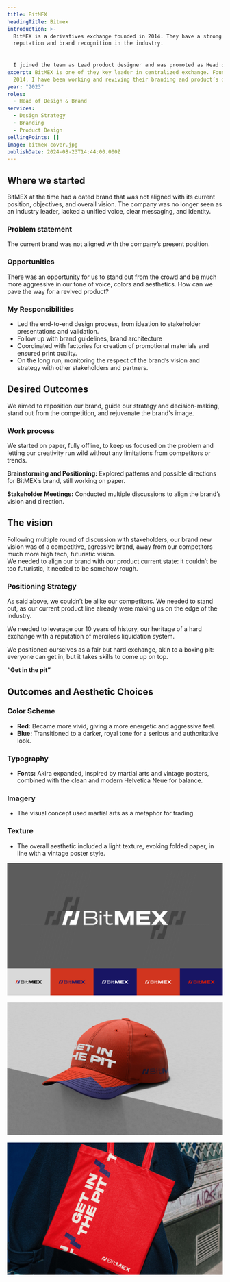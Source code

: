 ```yaml
---
title: BitMEX
headingTitle: Bitmex
introduction: >-
  BitMEX is a derivatives exchange founded in 2014. They have a strong
  reputation and brand recognition in the industry.


  I joined the team as Lead product designer and was promoted as Head of Design and Brand, I worked on their trading terminal, mobile app and showcased here, their brand.
excerpt: BitMEX is one of they key leader in centralized exchange. Founded in
  2014, I have been working and reviving their branding and product’s design.
year: "2023"
roles:
  - Head of Design & Brand
services:
  - Design Strategy
  - Branding
  - Product Design
sellingPoints: []
image: bitmex-cover.jpg
publishDate: 2024-08-23T14:44:00.000Z
---
```

## Where we started

BitMEX at the time had a dated brand that was not aligned with its current position, objectives, and overall vision. The company was no longer seen as an industry leader, lacked a unified voice, clear messaging, and identity.

### Problem statement

The current brand was not aligned with the company’s present position.

### Opportunities

There was an opportunity for us to stand out from the crowd and be much more aggressive in our tone of voice, colors and aesthetics. How can we pave the way for a revived product?

### My Responsibilities

* Led the end-to-end design process, from ideation to stakeholder presentations and validation.
* Follow up with brand guidelines, brand architecture
* Coordinated with factories for creation of promotional materials and ensured print quality.
* On the long run, monitoring the respect of the brand’s vision and strategy with other stakeholders and partners.

## Desired Outcomes

We aimed to reposition our brand, guide our strategy and decision-making, stand out from the competition, and rejuvenate the brand's image.

### Work process

We started on paper, fully offline, to keep us focused on the problem and letting our creativity run wild without any limitations from competitors or trends.

**Brainstorming and Positioning:** Explored patterns and possible directions for BitMEX’s brand, still working on paper.

**Stakeholder Meetings:** Conducted multiple discussions to align the brand’s vision and direction.

## The vision

Following multiple round of discussion with stakeholders, our brand new vision was of a competitive, agressive brand, away from our competitors much more high tech, futuristic vision.\
We needed to align our brand with our product current state: it couldn’t be too futuristic, it needed to be somehow rough.

### Positioning Strategy

As said above, we couldn’t be alike our competitors. We needed to stand out, as our current product line already were making us on the edge of the industry.

We needed to leverage our 10 years of history, our heritage of a hard exchange with a reputation of merciless liquidation system.

We positioned ourselves as a fair but hard exchange, akin to a boxing pit: everyone can get in, but it takes skills to come up on top.

**“Get in the pit”**

## Outcomes and Aesthetic Choices

### Color Scheme

* **Red:** Became more vivid, giving a more energetic and aggressive feel.
* **Blue:** Transitioned to a darker, royal tone for a serious and authoritative look.

### Typography

* **Fonts:** Akira expanded, inspired by martial arts and vintage posters, combined with the clean and modern Helvetica Neue for balance.

### Imagery

* The visual concept used martial arts as a metaphor for trading.

### Texture

* The overall aesthetic included a light texture, evoking folded paper, in line with a vintage poster style.

![](01-1-.jpg)

![](02-1-.jpg)

![](bitmex-preview.jpg)
